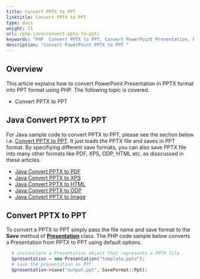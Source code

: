 ```yaml
---
title: Convert PPTX to PPT
linktitle: Convert PPTX to PPT
type: docs
weight: 21
url: /php-java/convert-pptx-to-ppt/
keywords: "PHP  Convert PPTX to PPT, Convert PowerPoint Presentation, PPTX to PPT, Java, Aspose.Slides"
description: "Convert PowerPoint PPTX to PPT "
---
```


## **Overview**

This article explains how to convert PowerPoint Presentation in PPTX format into PPT format using PHP. The following topic is covered.

- Convert PPTX to PPT

## **Java Convert PPTX to PPT**

For Java sample code to convert PPTX to PPT, please see the section below i.e. [Convert PPTX to PPT](#convert-pptx-to-ppt). It just loads the PPTX file and saves in PPT format. By specifiying different save formats, you can also save PPTX file into many other formats like PDF, XPS, ODP, HTML etc. as disscussed in these articles. 

- [Java Convert PPTX to PDF](https://docs.aspose.com/slides/php-java/convert-powerpoint-to-pdf/)
- [Java Convert PPTX to XPS](https://docs.aspose.com/slides/php-java/convert-powerpoint-to-xps/)
- [Java Convert PPTX to HTML](https://docs.aspose.com/slides/php-java/convert-powerpoint-to-html/)
- [Java Convert PPTX to ODP](https://docs.aspose.com/slides/php-java/save-presentation/)
- [Java Convert PPTX to Image](https://docs.aspose.com/slides/php-java/convert-powerpoint-to-png/)

## **Convert PPTX to PPT**
To convert a PPTX to PPT simply pass the file name and save format to the **Save** method of [**Presentation**](https://reference.aspose.com/slides/php-java/aspose.slides/Presentation) class. The PHP code sample below converts a Presentation from PPTX to PPT using default options.

```php
  # instantiate a Presentation object that represents a PPTX file
  $presentation = new Presentation("template.pptx");
  # save the presentation as PPT
  $presentation->save("output.ppt", SaveFormat::Ppt);

```
